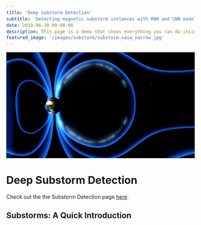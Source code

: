 ```yaml
---
title: 'Deep Substorm Detection'
subtitle: 'Detecting magnetic substorm instances with RNN and CNN models'
date: 2018-06-30 00:00:00
description: This page is a demo that shows everything you can do inside portfolio and blog posts.
featured_image: '/images/substorm/substorm_nasa_narrow.jpg'
---
```


![](/images/substorm/substorm_nasa2.jpg)

# Deep Substorm Detection

Check out the the Substorm Detection page <a href="https://github.com/alanxzhou/substorm-detection">here</a>.

## Substorms: A Quick Introduction